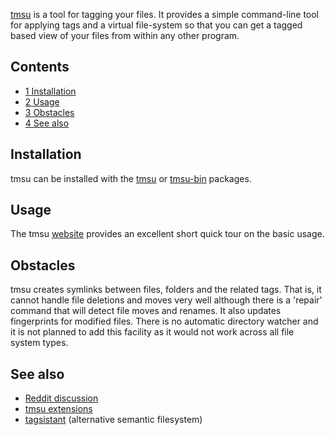 [tmsu](http://tmsu.org) is a tool for tagging your files. It provides a simple command-line tool for applying tags and a virtual file-system so that you can get a tagged based view of your files from within any other program.

## Contents

*   [1 Installation](#Installation)
*   [2 Usage](#Usage)
*   [3 Obstacles](#Obstacles)
*   [4 See also](#See_also)

## Installation

tmsu can be installed with the [tmsu](https://aur.archlinux.org/packages/tmsu/) or [tmsu-bin](https://aur.archlinux.org/packages/tmsu-bin/) packages.

## Usage

The tmsu [website](http://tmsu.org) provides an excellent short quick tour on the basic usage.

## Obstacles

tmsu creates symlinks between files, folders and the related tags. That is, it cannot handle file deletions and moves very well although there is a 'repair' command that will detect file moves and renames. It also updates fingerprints for modified files. There is no automatic directory watcher and it is not planned to add this facility as it would not work across all file system types.

## See also

*   [Reddit discussion](http://en.reddit.com/r/linux/comments/woear/tmsu_is_a_program_that_allows_you_to_organise/)
*   [tmsu extensions](https://github.com/Dieterbe/tmsu-helpers)
*   [tagsistant](https://aur.archlinux.org/packages/tagsistant/) (alternative semantic filesystem)